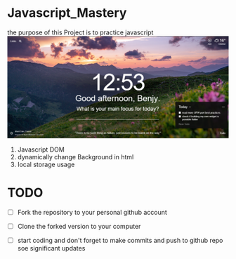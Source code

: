 # Javascript_Mastery
the purpose of this Project is to practice javascript
![momentum](Momentum.png)
1. Javascript DOM
2. dynamically change Background in html
3. local storage usage

# TODO
- [ ] Fork the repository to your personal github account
- [ ] Clone the forked version to your computer
- [ ] start coding and don't forget to make commits and push to github repo soe significant updates


